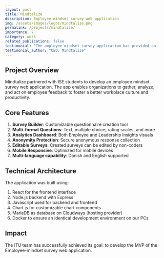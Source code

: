 ```yaml
---
layout: post
title: Mindtalize
description: Employee-mindset survey web application
img: /assets/images/logos/mindtalize.png
permalink: /projects/mindtalize/
importance: 7
category: work
related_publications: false
testimonial: "The employee mindset survey application has provided an invaluable MVP. The ISE team's approach to code development, data visualization, and user experience design was exceptional!"
testimonial_author: "CEO, Mindtalize"
---
```


## Project Overview

Mindtalize partnered with ISE students to develop an employee mindset survey web application. The app enables organizations to gather, analyze, and act on employee feedback to foster a better workplace culture and productivity.

## Core Features

1. **Survey Builder**: Customizable questionnaire creation tool
2. **Multi-format Questions**: Text, multiple choice, rating scales, and more
3. **Analytics Dashboard**: Both Employee and Leadership Insights visuals
4. **Anonymity Protection**: Secure anonymous response collection
5. **Editable Surveys**: Created surveys can be edited by non-coders
6. **Mobile Responsive**: Optimized for mobile devices
7. **Multi-language capability**: Danish and English supported

## Technical Architecture

The application was built using:
1. React for the frontend interface
2. Node.js backend with Express
3. Javascript used for backend and frontend
4. Chart.js for customizable chart components
5. MariaDB as database on Cloudways (hosting provider)
6. Docker to ensure an identical development environment on our PCs


## Impact

The ITU team has successfully achieved its goal: to develop the MVP of the Employee-mindset survey web application. 
